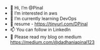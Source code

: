- 👋 Hi, I’m @Pinal
- 👀 I’m interested in aws
- 🌱 I’m currently learning DevOps
- 👔 resume - https://tinyurl.com/DPinal
- 📫 You can follow in LinkedIn
- 🔗 Please read my blog on medium https://medium.com/@dadhaniapinal123

<!---
Pinal-11/Pinal-11 is a ✨ special ✨ repository because its `README.md` (this file) appears on your GitHub profile.
You can click the Preview link to take a look at your changes.
--->
